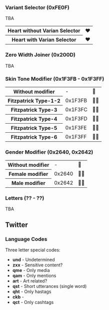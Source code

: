 ### Variant Selector (0xFE0F)
TBA 


<table>
<tr><th>Heart without Varian Selector</th><td>&#x2764;</td></tr>
<tr><th>Heart with Varian Selector</th><td>&#x2764;&#xFE0F;</td></tr>
</table>

### Zero Width Joiner (0x200D)
TBA


### Skin Tone Modifier (0x1F3FB - 0x1F3FF)

<table>
<tr><th>Without modifier</th><td>-</td><td>&#x1F44F;</td></tr>
<tr><th>Fitzpatrick Type-1-2</th><td>0x1F3FB</td><td>&#x1F44F;&#x1F3FB;</td></tr>
<tr><th>Fitzpatrick Type-3</th><td>0x1F3FC</td><td>&#x1F44F;&#x1F3FC;</td></tr>
<tr><th>Fitzpatrick Type-4</th><td>0x1F3FD</td><td>&#x1F44F;&#x1F3FD;</td></tr>
<tr><th>Fitzpatrick Type-5</th><td>0x1F3FE</td><td>&#x1F44F;&#x1F3FE;</td></tr>
<tr><th>Fitzpatrick Type-6</th><td>0x1F3FF</td><td>&#x1F44F;&#x1F3FF;</td></tr>
</table>


### Gender Modifier (0x2640, 0x2642)

<table>
<tr><th>Without modifier</th><td>-</td><td>&#x1F9D9;</td></tr>
<tr><th>Female modifier</th><td>0x2640</td><td>&#x1F9D9;&#x200D;&#x2640;</td></tr>
<tr><th>Male modifier</th><td>0x2642</td><td>&#x1F9D9;&#x200D;&#x2642;</td></tr>
</table>


### Letters (?? - ??)
TBA


## Twitter

### Language Codes

Three letter special codes:

- **und** - Undetermined
- **zxx** - Sensitive content?
- **qme** - Only media
- **qam** - Only mentions
- **art** - Art related?
- **qst** - Short utterances (single word)
- **qht** - Only hastags
- **ckb** -
- **qct** - Only cashtags
